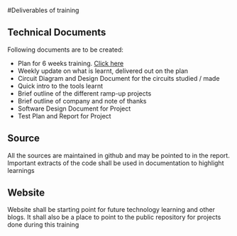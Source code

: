 #Deliverables of training

## Technical Documents
Following documents are to be created:
* Plan for 6 weeks training. [Click here](plan.md)
* Weekly update on what is learnt, delivered out on the plan
* Circuit Diagram and Design Document for the circuits studied / made
* Quick intro to the tools learnt
* Brief outline of the different ramp-up projects
* Brief outline of company and note of thanks
* Software Design Document for Project
* Test Plan and Report for Project

## Source
All the sources are maintained in github and may be pointed to in the report.
Important extracts of the code shall be used in documentation to highlight learnings

## Website
Website shall be starting point for future technology learning and other blogs. It shall also be a place to point to the public repository for projects done during this training

